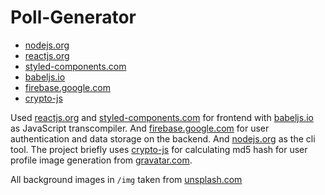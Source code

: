 # Poll-Generator

 - [nodejs.org](https://nodejs.org/)
 - [reactjs.org](https://reactjs.org/)
 - [styled-components.com](https://styled-components.com/)
 - [babeljs.io](https://babeljs.io/)
 - [firebase.google.com](https://firebase.google.com/)
 - [crypto-js](https://www.npmjs.com/package/crypto-js/)

Used [reactjs.org](https://reactjs.org/) and [styled-components.com](https://styled-components.com/) for frontend with [babeljs.io](https://babeljs.io/) as JavaScript transcompiler. And [firebase.google.com](https://firebase.google.com/) for user authentication and data storage on the backend. And [nodejs.org](https://nodejs.org/) as the cli tool. The project briefly uses [crypto-js](https://www.npmjs.com/package/crypto-js/) for calculating md5 hash for user profile image generation from [gravatar.com](https://en.gravatar.com/).

All background images in `/img` taken from [unsplash.com](https://unsplash.com/)
